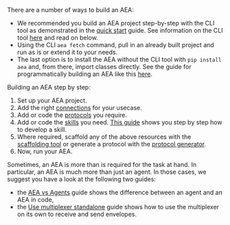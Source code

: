 There are a number of ways to build an AEA:
<ul>
	<li>We recommended you build an AEA project step-by-step with the CLI tool as demonstrated in the <a href="../quickstart/" target=_blank>quick start</a> guide. See information on the CLI tool <a href="../cli-how-to/" target=_blank>here</a> and read on below.</li>
	<li>Using the CLI <code>aea fetch</code> command, pull in an already built project and run as is or extend it to your needs.</li>
	<li>The last option is to install the AEA without the CLI tool with <code>pip install aea</code> and, from there, import classes directly. See the guide for programmatically building an AEA like this <a href="../build-aea-programmatically/" target=_blank>here</a>.</li>
</ul>
<!-- maybe make it so the links open in the same page -->

Building an AEA step by step:
<ol>
<li>Set up your AEA project.</li>
<li>Add the right <a href="../connection/">connections</a> for your usecase.</li>
<li>Add or code the <a href="../protocol/">protocols</a> you require.</li>
<li>Add or code the <a href="../skill/">skills</a> you need. <a href="../skill-guide/">This guide</a> shows you step by step how to develop a skill.</li>
<li>Where required, scaffold any of the above resources with the <a href="../scaffolding/">scaffolding tool</a> or generate a protocol with the <a href="../generator/">protocol generator</a>.</li>
<li>Now, run your AEA.</li> 
</ol>

Sometimes, an AEA is more than is required for the task at hand. In particular, an AEA is much more than just an agent. In those cases, we suggest you have a look at the following two guides:
<ul>
	<li> the <a href="../agent-vs-aea/" target=_blank>AEA vs Agents</a> guide shows the difference between an agent and an AEA in code,
	<li> the <a href="../multiplexer-standalone/" target=_blank>Use multiplexer standalone</a> guide shows how to use the multiplexer on its own to receive and send envelopes.
</ul>

<br />